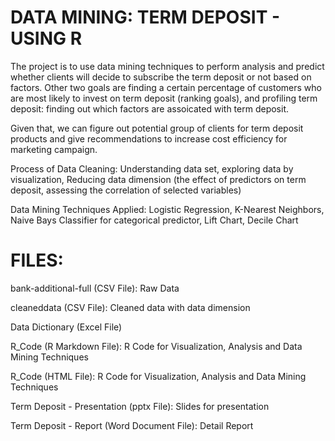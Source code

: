 # DATA MINING: TERM DEPOSIT - USING R

The project is to use data mining techniques to perform analysis and predict whether clients will decide to subscribe the term deposit or not based on factors. Other two goals are finding a certain percentage of customers who are most likely to invest on term deposit (ranking goals), and profiling term deposit: finding out which factors are assoicated with term deposit.

Given that, we can figure out potential group of clients for term deposit products and give recommendations to increase cost efficiency for marketing campaign.

Process of Data Cleaning: Understanding data set, exploring data by visualization, Reducing data dimension (the effect of predictors on term deposit, assessing the correlation of selected variables)

Data Mining Techniques Applied: Logistic Regression, K-Nearest Neighbors, Naive Bays Classifier for categorical predictor, Lift Chart, Decile Chart

# FILES:

bank-additional-full (CSV File): Raw Data 

cleaneddata (CSV File): Cleaned data with data dimension

Data Dictionary (Excel File)

R_Code (R Markdown File): R Code for Visualization, Analysis and Data Mining Techniques

R_Code (HTML File): R Code for Visualization, Analysis and Data Mining Techniques

Term Deposit - Presentation (pptx File): Slides for presentation

Term Deposit - Report (Word Document File): Detail Report
